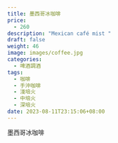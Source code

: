 ```yaml
---
title: 墨西哥冰咖啡
price:
  - 260
description: "Mexican café mist "
draft: false
weight: 46
image: images/coffee.jpg
categories:
  - 啤酒調酒
tags:
  - 咖啡
  - 手沖咖啡
  - 淺培火
  - 中培火
  - 深培火
date: 2023-08-11T23:15:06+08:00
---
```


 墨西哥冰咖啡
